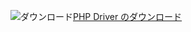 ![ダウンロード](../ssdt/media/download.png)[PHP Driver のダウンロード](https://go.microsoft.com/fwlink/?linkid=871846)
